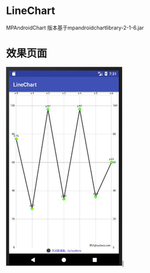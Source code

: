 # LineChart
MPAndroidChart
版本基于mpandroidchartlibrary-2-1-6.jar
# 效果页面
![](QQ截图20171022153145.jpg)|

